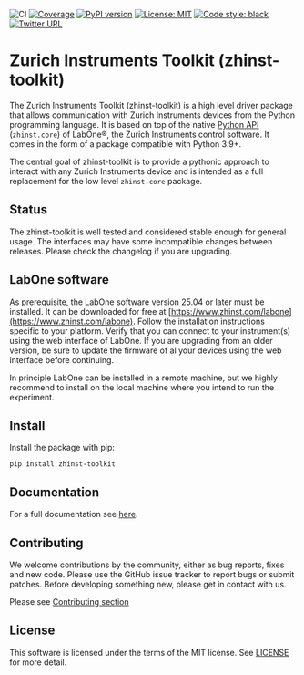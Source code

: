 ![CI](https://github.com/zhinst/zhinst-toolkit/workflows/CI/badge.svg?branch=main)
[![Coverage](https://codecov.io/gh/zhinst/zhinst-toolkit/branch/main/graph/badge.svg?token=VUDDFQE20M)](https://codecov.io/gh/zhinst/zhinst-toolkit)
[![PyPI version](https://badge.fury.io/py/zhinst-toolkit.svg)](https://badge.fury.io/py/zhinst-toolkit)
[![License: MIT](https://img.shields.io/badge/License-MIT-yellow.svg)](https://opensource.org/licenses/MIT)
[![Code style: black](https://img.shields.io/badge/code%20style-black-000000.svg)](https://github.com/ambv/black)
[![Twitter URL](https://img.shields.io/twitter/url/https/twitter.com/fold_left.svg?style=social&label=Follow%20%40zhinst)](https://twitter.com/zhinst)


# Zurich Instruments Toolkit (zhinst-toolkit)
The Zurich Instruments Toolkit (zhinst-toolkit) is a high level driver package
that allows communication with Zurich Instruments devices from the Python
programming language. It is based on top of the native
[Python API](https://pypi.org/project/zhinst-core/) (``zhinst.core``) of LabOne®,
the Zurich Instruments control software. It comes in the form of a package
compatible with Python 3.9+.

The central goal of zhinst-toolkit is to provide a pythonic approach to interact
with any Zurich Instruments device and is intended as a full replacement for the
low level ``zhinst.core`` package.

## Status
The zhinst-toolkit is well tested and considered stable enough for general usage.
The interfaces may have some incompatible changes between releases.
Please check the changelog if you are upgrading.
## LabOne software
As prerequisite, the LabOne software version 25.04 or later must be installed.
It can be downloaded for free at
[https://www.zhinst.com/labone](https://www.zhinst.com/labone). Follow the
installation instructions specific to your platform. Verify that you can
connect to your instrument(s) using the web interface of LabOne. If you are
upgrading from an older version, be sure to update the firmware of al your
devices using the web interface before continuing.

In principle LabOne can be installed in a remote machine, but we highly
recommend to install on the local machine where you intend to run the experiment.

## Install

Install the package with pip:

```
pip install zhinst-toolkit
```

## Documentation
For a full documentation see [here](https://docs.zhinst.com/zhinst-toolkit/en/latest).

## Contributing
We welcome contributions by the community, either as bug reports, fixes and new
code. Please use the GitHub issue tracker to report bugs or submit patches.
Before developing something new, please get in contact with us.

Please see [Contributing section](https://docs.zhinst.com/zhinst-toolkit/en/latest/contributing/)

## License
This software is licensed under the terms of the MIT license.
See [LICENSE](LICENSE) for more detail.
